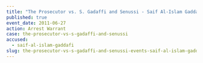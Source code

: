 ```yaml
---
title: "The Prosecutor vs. S. Gadaffi and Senussi - Saif Al-Islam Gaddafi - Arrest Warrant "
published: true
event_date: 2011-06-27
action: Arrest Warrant
case: the-prosecutor-vs-s-gadaffi-and-senussi
accused:
  - saif-al-islam-gaddafi
slug: the-prosecutor-vs-s-gadaffi-and-senussi-events-saif-al-islam-gaddafi-arrest-warrant
---
```

